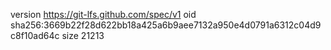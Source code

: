 version https://git-lfs.github.com/spec/v1
oid sha256:3669b22f28d622bb18a425a6b9aee7132a950e4d0791a6312c04d9c8f10ad64c
size 21213
